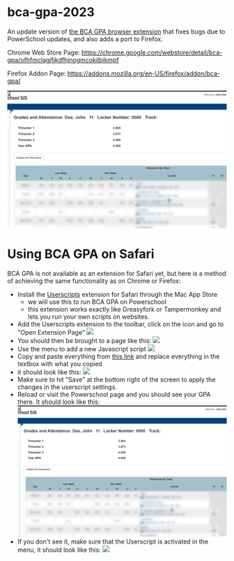 # bca-gpa-2023

An update version of [the BCA GPA browser extension](https://github.com/alebod21/bcagpa) that fixes bugs due to PowerSchool updates, and also adds a port to Firefox.

Chrome Web Store Page: https://chrome.google.com/webstore/detail/bca-gpa/ofhfmclagjfikdfhjnogmcokilbikmpf

Firefox Addon Page: https://addons.mozilla.org/en-US/firefox/addon/bca-gpa/

![Screenshot of extension](./screenshot.png)

# Using BCA GPA on Safari

BCA GPA is not available as an extension for Safari yet, but here is a method of achieving the same functionality as on Chrome or Firefox:

-   Install the [Userscripts](https://apps.apple.com/ua/app/userscripts/id1463298887) extension for Safari through the Mac App Store
    -   we will use this to run BCA GPA on Powerschool
    -   this extension works exactly like Greasyfork or Tampermonkey and lets you run your own scripts on websites.
-   Add the Userscripts extension to the toolbar, click on the icon and go to "Open Extension Page"
    ![](https://github.com/timrolsh/bca-gpa-2023/assets/68395794/ee236710-ea38-4b87-9cc3-cbbf5af688c2)
-   You should then be brought to a page like this:
    ![](https://github.com/timrolsh/bca-gpa-2023/assets/68395794/40dec63e-aa66-4ab7-ba43-0705d390e034)
-   Use the menu to add a new Javascript script
    ![](https://github.com/timrolsh/bca-gpa-2023/assets/68395794/e6baf820-f7a3-4d1f-98cb-708f62e1a769)
-   Copy and paste everything from [this link](https://raw.githubusercontent.com/kna27/bca-gpa-2023/main/SAFARI/BCAGPA.js) and replace everything in the textbox with what you copied
-   it should look like this:
    ![](<[../images/4.png](https://github.com/timrolsh/bca-gpa-2023/assets/68395794/f142c4dd-8de0-4aa3-a0e8-b0733c4f5801)>)
-   Make sure to hit "Save" at the bottom right of the screen to apply the changes in the userscript settings.
-   Reload or visit the Powerschool page and you should see your GPA there. It should look like this:
    ![](./screenshot.png)
-   If you don't see it, make sure that the Userscript is activated in the menu, it should look like this:
    ![](https://github.com/timrolsh/bca-gpa-2023/assets/68395794/c00b5f10-24a0-4e52-9c4b-2800e568973a)
